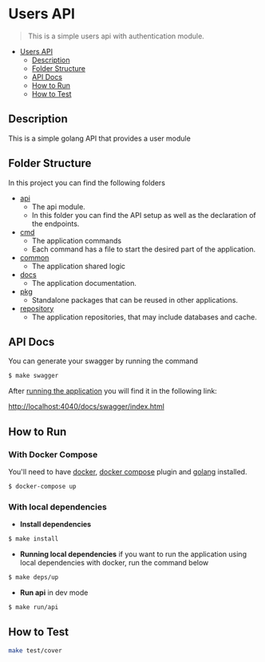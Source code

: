 # Users API
> This is a simple users api with authentication module.

- [Users API](#users-api)
  - [Description](#description)
  - [Folder Structure](#folder-structure)
  - [API Docs](#api-docs)
  - [How to Run](#how-to-run)
  - [How to Test](#how-to-test)

## Description

This is a simple golang API that provides a user module

## Folder Structure

In this project you can find the following folders

- [api](api)
    - The api module.
    - In this folder you can find the API setup as well as the declaration of the endpoints.
- [cmd](cmd)
    - The application commands
    - Each command has a file to start the desired part of the application.
- [common](common)
    - The application shared logic
- [docs](docs)
    - The application documentation.
- [pkg](pkg)
    - Standalone packages that can be reused in other applications.
- [repository](repository)
    - The application repositories, that may include databases and cache.


## API Docs

You can generate your swagger by running the command

```bash
$ make swagger
```

After [running the application](#how-to-run) you will find it in the following link:

<http://localhost:4040/docs/swagger/index.html>

## How to Run

### With Docker Compose

You'll need to have [docker](https://docs.docker.com/engine/install/ubuntu/), [docker compose](https://docs.docker.com/compose/cli-command/#install-on-linux) plugin and [golang](https://go.dev/doc/install) installed.

```bash
$ docker-compose up
```

### With local dependencies

* **Install dependencies**

```bash
$ make install
```

* **Running local dependencies** if you want to run the application using local dependencies with docker, run the command below

```bash
$ make deps/up
```

* **Run api** in dev mode

```bash
$ make run/api
```

## How to Test

```bash
make test/cover
```
